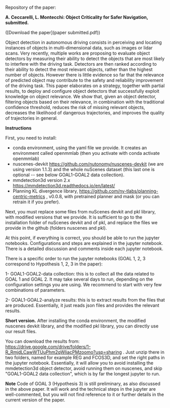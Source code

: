 Repository of the paper:

**A. Ceccarelli, L. Montecchi: Object Criticality for Safer Navigation, submitted.**

([Download the paper](paper submitted.pdf))

Object detection in autonomous driving consists in perceiving and locating instances of objects in multi-dimensional data, such as images or lidar scans. Very recently, multiple works are proposing to evaluate object detectors by measuring their ability to detect the objects that are most likely to interfere with the driving task. Detectors are then ranked according to their ability to detect the most relevant objects, rather than the highest number of objects. However there is little evidence so far that the relevance of predicted object may contribute to the safety and reliability improvement  of the driving task. This paper elaborates on a strategy, together with partial results, to deploy and configure object detectors that successfully exploit knowledge on object relevance. We show that, given an object detector, filtering objects based on their relevance, in combination with the traditional confidence threshold, reduces the risk of missing relevant objects, decreases the likelihood of dangerous trajectories, and improves the quality of trajectories in general.

**Instructions**

First, you need to install:

- conda environment, using the yaml file we provide. It creates an environment called openmmlab (then you activate with conda activate openmmlab)
- nuscenes-devkit https://github.com/nutonomy/nuscenes-devkit (we are using version 1.1.3) and the whole nuScenes dataset (this last one is optional -- see below GOAL1-GOAL2 data collection). 
- mmdetection3d version 2.x https://mmdetection3d.readthedocs.io/en/latest/
- Planning KL divergence library,  https://github.com/nv-tlabs/planning-centric-metrics , v0.0.8, with pretrained planner and mask (or you can retrain it if you prefer).


Next, you must replace some files from nuScenes devkit and pkl library, with modified versions that we provide. 
It is sufficient to go to the installation folder of nuScenes devkit and of pkl, and replace the files we provide in the github (folders nuscenes and pkl).

At this point, if everything is correct, you should be able to run the jupyter notebooks. Configurations and steps are explained in the jupyter notebook. There is a detailed discussion and comments inside each jupyter notebook.

There is a specific order to run the jupyter notebooks (GOAL 1, 2, 3 correspond to Hypothesis 1, 2, 3 in the paper):

1- GOAL1-GOAL2-data collection: this is to collect all the data related to GOAL 1 and GOAL 2. It may take several days to run, depending on the configuration settings you are using. We recommend to start with very few combinations of parameters.

2- GOAL1-GOAL2-analyze results: this is to extract results from the files that are produced. Essentially, it just reads json files and provides the relevant results.


**Short version.**
After installing the conda environment, the modified nuscenes devkit library, and the modified pkl library, you can directly use our result files.

You can download the results from: https://drive.google.com/drive/folders/1-R_RmjdLCawWTUuPhm2qWliacPMzoomo?usp=sharing . Just unzip there in two folders, named for example REG and FCOS3D, and set the right paths in the jupyter notebook. Essentially, it will allow you to avoid installing the mmdetection3d object detector, avoid running them on nuscenes, and skip "GOAL1-GOAL2 data collection", which is by far the longest jupyter to run.

**Note**
Code of GOAL 3 (Hypothesis 3) is still preliminary, as also discussed in the above paper. It will work and the technical steps in the jupyter are well-commented, but you will not find reference to it or further details in the current version of the paper.
